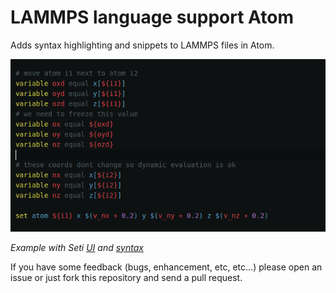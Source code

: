 # LAMMPS language support Atom

Adds syntax highlighting and snippets to LAMMPS files in Atom.

![Image](./misc/seti.png)

_Example with Seti [UI](https://github.com/jesseweed/seti-ui) and [syntax](https://github.com/jesseweed/seti-syntax)_

If you have some feedback (bugs, enhancement, etc, etc...) please open an issue or just fork this repository and send a pull request.

